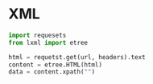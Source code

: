 <!-- 
title: 33-XML
sort: 
--> 

# XML

```python
import requesets
from lxml import etree

html = requetst.get(url, headers).text
content = etree.HTML(html)
data = content.xpath("")
```

